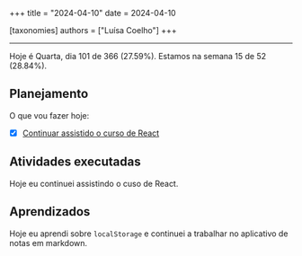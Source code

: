 +++
title = "2024-04-10"
date = 2024-04-10

[taxonomies]
authors = ["Luísa Coelho"]
+++

---

Hoje é Quarta, dia 101 de 366 (27.59%). Estamos na semana 15 de 52 (28.84%).

## Planejamento

O que vou fazer hoje:

- [x] [Continuar assistido o curso de React](https://scrimba.com/learn/learnreact)

## Atividades executadas

Hoje eu continuei assistindo o cuso de React.

## Aprendizados

Hoje eu aprendi sobre `localStorage` e continuei a trabalhar no aplicativo de notas em markdown.
